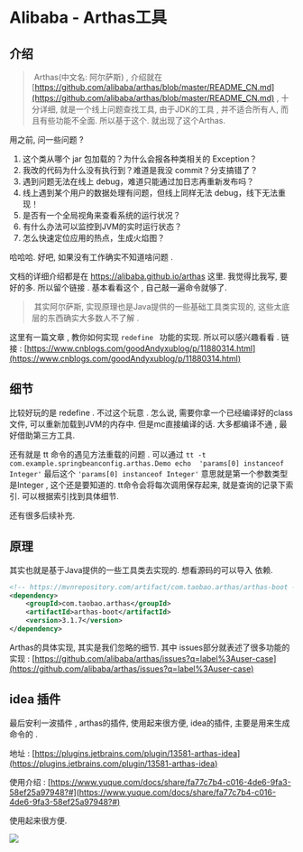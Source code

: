 # Alibaba - Arthas工具

## 介绍

> ​	Arthas(中文名: 阿尔萨斯) , 介绍就在 [https://github.com/alibaba/arthas/blob/master/README_CN.md](https://github.com/alibaba/arthas/blob/master/README_CN.md)   , 十分详细, 就是一个线上问题查找工具, 由于JDK的工具 , 并不适合所有人, 而且有些功能不全面. 所以基于这个. 就出现了这个Arthas. 

用之前, 问一些问题 ? 

1. 这个类从哪个 jar 包加载的？为什么会报各种类相关的 Exception？
2. 我改的代码为什么没有执行到？难道是我没 commit？分支搞错了？
3. 遇到问题无法在线上 debug，难道只能通过加日志再重新发布吗？
4. 线上遇到某个用户的数据处理有问题，但线上同样无法 debug，线下无法重现！
5. 是否有一个全局视角来查看系统的运行状况？
6. 有什么办法可以监控到JVM的实时运行状态？
7. 怎么快速定位应用的热点，生成火焰图？

 哈哈哈. 好吧, 如果没有工作确实不知道啥问题  . 



文档的详细介绍都是在 https://alibaba.github.io/arthas 这里.  我觉得比我写, 要好的多. 所以留个链接  . 基本看看这个  , 自己敲一遍命令就够了. 



> ​	其实阿尔萨斯,  实现原理也是Java提供的一些基础工具类实现的, 这些太底层的东西确实大多数人不了解 . 

这里有一篇文章 , 教你如何实现 `redefine ` 功能的实现. 所以可以感兴趣看看 . 链接 : [https://www.cnblogs.com/goodAndyxublog/p/11880314.html](https://www.cnblogs.com/goodAndyxublog/p/11880314.html)  

## 细节

比较好玩的是 redefine . 不过这个玩意 . 怎么说, 需要你拿一个已经编译好的class文件, 可以重新加载到JVM的内存中.  但是mc直接编译的话. 大多都编译不通 , 最好借助第三方工具. 



还有就是 tt 命令的遇见方法重载的问题 . 可以通过 `tt -t com.example.springbeanconfig.arthas.Demo echo  'params[0] instanceof Integer'`   最后这个 `'params[0] instanceof Integer'` 意思就是第一个参数类型是Integer , 这个还是要知道的.  tt命令会将每次调用保存起来, 就是查询的记录下索引. 可以根据索引找到具体细节. 



还有很多后续补充. 

## 原理

其实也就是基于Java提供的一些工具类去实现的. 想看源码的可以导入 依赖. 

```xml
<!-- https://mvnrepository.com/artifact/com.taobao.arthas/arthas-boot -->
<dependency>
    <groupId>com.taobao.arthas</groupId>
    <artifactId>arthas-boot</artifactId>
    <version>3.1.7</version>
</dependency>
```



Arthas的具体实现, 其实是我们忽略的细节. 其中 issues部分就表述了很多功能的实现 : [https://github.com/alibaba/arthas/issues?q=label%3Auser-case](https://github.com/alibaba/arthas/issues?q=label%3Auser-case)



## idea 插件

最后安利一波插件 ,  arthas的插件, 使用起来很方便, idea的插件, 主要是用来生成命令的  . 

地址 : [https://plugins.jetbrains.com/plugin/13581-arthas-idea](https://plugins.jetbrains.com/plugin/13581-arthas-idea)

使用介绍 : [https://www.yuque.com/docs/share/fa77c7b4-c016-4de6-9fa3-58ef25a97948?#](https://www.yuque.com/docs/share/fa77c7b4-c016-4de6-9fa3-58ef25a97948?#)

使用起来很方便.    

![](https://tyut.oss-accelerate.aliyuncs.com/image/2020-30-33/c5c3137f-3769-478e-917d-6ab2d2d27a5c.png?x-oss-process=style/template01)

